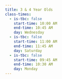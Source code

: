 ```yaml
---
title: 3 & 4 Year Olds
class-times:
  - is-tbc: false
    start-time: 10:00 AM
    end-time: 10:45 AM
    day: Wednesday
  - is-tbc: false
    start-time: 11:00 AM
    end-time: 11:45 AM
    day: Saturday
  - is-tbc: false
    start-time: 09:45 AM
    end-time: 10:30 AM
    day: Monday
---
```

